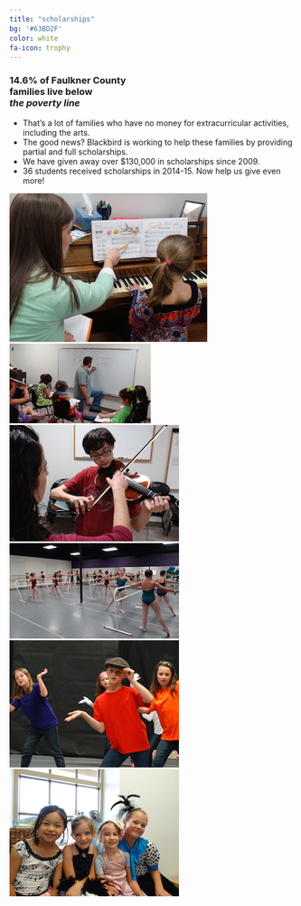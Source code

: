 ```yaml
---
title: "scholarships"
bg: '#63BD2F'
color: white
fa-icon: trophy
---
```


<section class="first">

<h3>14.6% of Faulkner County<br>families live below<br><em>the poverty line</em></h3>

<ul>
<li>That’s a lot of families who have no money for extracurricular activities, including the arts.</li>
<li>The good news? Blackbird is working to help these families by providing partial and full scholarships.</li>
<li>We have given away over $130,000 in scholarships since 2009.</li>
<li>36 students received scholarships in 2014-15. Now help us give even more!</li>
</ul>

</section>

<section class="second">
	<div class="photoset-grid" data-layout="222">
		<img src="img/blindify/blindify-1.jpg" />
		<img src="img/blindify/blindify-3.jpg" />
		<img src="img/blindify/blindify-2.jpg" />
		<img src="img/blindify/blindify-4.jpg" />
		<img src="img/blindify/blindify-5.jpg" />
		<img src="img/blindify/blindify-6.jpg" />
	</div>
</section>